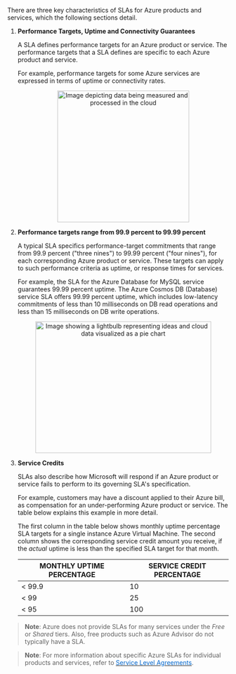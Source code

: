 
There are three key characteristics of SLAs for Azure products and services, which the following sections detail.

1. **Performance Targets, Uptime and Connectivity Guarantees**

    A SLA defines performance targets for an Azure product or service.  The performance targets that a SLA defines are specific to each Azure product and service.

    For example, performance targets for some Azure services are expressed in terms of uptime or connectivity rates.

    <p style="text-align:center;"><img src="../Linked_Image_Files/0405-sla-target.png" width="300" height="300" alt="Image depicting data being measured and processed in the cloud"></p>


2. **Performance targets range from 99.9 percent to 99.99 percent**

    A typical SLA specifics performance-target commitments that range from 99.9 percent ("three nines") to 99.99 percent ("four nines"), for each corresponding Azure product or service. These targets can apply to such performance criteria as uptime, or response times for services.

    For example, the SLA for the Azure Database for MySQL service guarantees 99.99 percent uptime.  The Azure Cosmos DB (Database) service SLA offers 99.99 percent uptime, which includes low-latency commitments of less than 10 milliseconds on DB read operations and less than 15 milliseconds on DB write operations.

    <p style="text-align:center;"><img src="../Linked_Image_Files/0405-sla-range.png" width="400" height="300" alt="Image showing a lightbulb representing ideas and cloud data visualized as a pie chart"></p>

3. **Service Credits**

    SLAs also describe how Microsoft will respond if an Azure product or service fails to perform to its governing SLA's specification.

    For example, customers may have a discount applied to their Azure bill, as compensation for an under-performing Azure product or service. The table below explains this example in more detail.

    The first column in the table below shows monthly uptime percentage SLA targets for a single instance Azure Virtual Machine. The second column shows the corresponding service credit amount you receive, if the *actual* uptime is less than the specified SLA target for that month.

    | MONTHLY UPTIME PERCENTAGE | SERVICE CREDIT PERCENTAGE|
    | --- | --- |
    | < 99.9 |10 |
    | < 99 |25 |
    | < 95 |100 |

> **Note**: Azure does not provide SLAs for many services under the *Free* or *Shared* tiers. Also, free products such as Azure Advisor do not typically have a SLA.

> **Note**: For more information about specific Azure SLAs for individual products and services, refer to <a href="https://azure.microsoft.com/en-us/support/legal/sla/summary/" target="_blank"><span style="color: #0066cc;" color="#0066cc"> Service Level Agreements</span></a>.